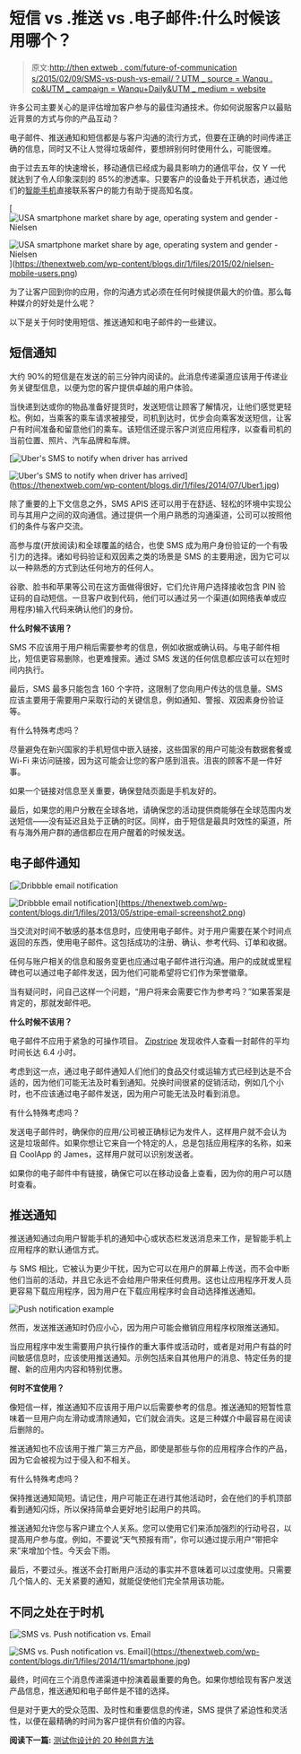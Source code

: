 # 短信 vs .推送 vs .电子邮件:什么时候该用哪个？

> 原文:[http://then extweb . com/future-of-communication s/2015/02/09/SMS-vs-push-vs-email/？UTM _ source = Wanqu . co&UTM _ campaign = Wanqu+Daily&UTM _ medium = website](http://thenextweb.com/future-of-communications/2015/02/09/sms-vs-push-vs-email/?utm_source=wanqu.co&utm_campaign=Wanqu+Daily&utm_medium=website)

许多公司主要关心的是评估增加客户参与的最佳沟通技术。你如何说服客户以最贴近背景的方式与你的产品互动？

电子邮件、推送通知和短信都是与客户沟通的流行方式，但要在正确的时间传递正确的信息，同时又不让人觉得垃圾邮件，要想辨别何时使用什么，可能很难。

由于过去五年的快速增长，移动通信已经成为最具影响力的通信平台，仅 Y 一代就达到了令人印象深刻的 85%的渗透率。只要客户的设备处于开机状态，通过他们的[智能手机](https://editorial.thenextweb.com/vocabulary/smartphone-2/ "smartphones")直接联系客户的能力有助于提高知名度。

[](https://thenextweb.com/wp-content/blogs.dir/1/files/2015/02/nielsen-mobile-users.png)

[![USA smartphone market share by age, operating system and gender - Nielsen](../Images/dd4d9cca3780c64be41a0af361ce1936.png)

<noscript><img loading="lazy" class="aligncenter wp-image-833483" src="../Images/dd4d9cca3780c64be41a0af361ce1936.png" alt="USA smartphone market share by age, operating system and gender - Nielsen" srcset="https://cdn0.tnwcdn.com/wp-content/blogs.dir/1/files/2015/02/nielsen-mobile-users-730x543.png 730w, https://cdn0.tnwcdn.com/wp-content/blogs.dir/1/files/2015/02/nielsen-mobile-users-220x164.png 220w, https://cdn0.tnwcdn.com/wp-content/blogs.dir/1/files/2015/02/nielsen-mobile-users-520x387.png 520w, https://cdn0.tnwcdn.com/wp-content/blogs.dir/1/files/2015/02/nielsen-mobile-users.png 1272w" data-original-src="https://cdn0.tnwcdn.com/wp-content/blogs.dir/1/files/2015/02/nielsen-mobile-users-730x543.png"/></noscript>](https://thenextweb.com/wp-content/blogs.dir/1/files/2015/02/nielsen-mobile-users.png) 

[](https://thenextweb.com/wp-content/blogs.dir/1/files/2015/02/nielsen-mobile-users.png)

为了让客户回到你的应用，你的沟通方式必须在任何时候提供最大的价值。那么每种媒介的好处是什么呢？

以下是关于何时使用短信、推送通知和电子邮件的一些建议。

## 短信通知

大约 90%的短信是在发送的前三分钟内阅读的。此消息传递渠道应该用于传递业务关键型信息，以便为您的客户提供卓越的用户体验。

当快递到达或你的物品准备好提货时，发送短信让顾客了解情况，让他们感觉更轻松。例如，当乘客的乘车请求被接受，司机到达时，优步会向乘客发送短信，让客户有时间准备和留意他们的乘车。该短信还提示客户浏览应用程序，以查看司机的当前位置、照片、汽车品牌和车牌。

[](https://thenextweb.com/wp-content/blogs.dir/1/files/2014/07/Uber1.jpg)

[![Uber's SMS to notify when driver has arrived](../Images/36e7b0ddc682b097c398c07151eb7c6b.png)

<noscript><img loading="lazy" class="aligncenter wp-image-782935" src="../Images/36e7b0ddc682b097c398c07151eb7c6b.png" alt="Uber's SMS to notify when driver has arrived" srcset="https://cdn0.tnwcdn.com/wp-content/blogs.dir/1/files/2014/07/Uber1.jpg 730w, https://cdn0.tnwcdn.com/wp-content/blogs.dir/1/files/2014/07/Uber1-220x180.jpg 220w, https://cdn0.tnwcdn.com/wp-content/blogs.dir/1/files/2014/07/Uber1-520x427.jpg 520w, https://cdn0.tnwcdn.com/wp-content/blogs.dir/1/files/2014/07/Uber1-60x50.jpg 60w" data-original-src="https://cdn0.tnwcdn.com/wp-content/blogs.dir/1/files/2014/07/Uber1.jpg"/></noscript>](https://thenextweb.com/wp-content/blogs.dir/1/files/2014/07/Uber1.jpg) 

[](https://thenextweb.com/wp-content/blogs.dir/1/files/2014/07/Uber1.jpg)

除了重要的上下文信息之外，SMS APIS 还可以用于在舒适、轻松的环境中实现公司与其用户之间的双向通信。通过提供一个用户熟悉的沟通渠道，公司可以按照他们的条件与客户交流。

高参与度(开放阅读)和全球覆盖的结合，也使 SMS 成为用户身份验证的一个有吸引力的选择。诸如号码验证和双因素之类的场景是 SMS 的主要用途，因为它可以以一种熟悉的方式到达任何地方的任何人。

谷歌、脸书和苹果等公司在这方面做得很好，它们允许用户选择接收包含 PIN 验证码的自动短信。一旦客户收到代码，他们可以通过另一个渠道(如网络表单或应用程序)输入代码来确认他们的身份。

**什么时候不该用？**

SMS 不应该用于用户稍后需要参考的信息，例如收据或确认码。与电子邮件相比，短信更容易删除，也更难搜索。通过 SMS 发送的任何信息都应该可以在短时间内执行。

最后，SMS 最多只能包含 160 个字符，这限制了您向用户传达的信息量。SMS 应该主要用于需要用户采取行动的关键信息，例如通知、警报、双因素身份验证等。

有什么特殊考虑吗？

尽量避免在新兴国家的手机短信中嵌入链接，这些国家的用户可能没有数据套餐或 Wi-Fi 来访问链接，因为这可能会让您的客户感到沮丧。沮丧的顾客不是一件好事。

如果一个链接对信息至关重要，确保登陆页面是手机友好的。

最后，如果您的用户分散在全球各地，请确保您的活动提供商能够在全球范围内发送短信——没有延迟且处于正确的时区。同样，由于短信是最具时效性的渠道，所有与海外用户群的通信都应在用户醒着的时候发送。

## 电子邮件通知

[![Dribbble email notification](../Images/ba486a8860f50b066a62d053f2394a49.png)

<noscript><img loading="lazy" class="alignright wp-image-628501" src="../Images/ba486a8860f50b066a62d053f2394a49.png" alt="Dribbble email notification" srcset="https://cdn0.tnwcdn.com/wp-content/blogs.dir/1/files/2013/05/stripe-email-screenshot2-730x937.png 730w, https://cdn0.tnwcdn.com/wp-content/blogs.dir/1/files/2013/05/stripe-email-screenshot2-220x282.png 220w, https://cdn0.tnwcdn.com/wp-content/blogs.dir/1/files/2013/05/stripe-email-screenshot2-520x667.png 520w, https://cdn0.tnwcdn.com/wp-content/blogs.dir/1/files/2013/05/stripe-email-screenshot2.png 1210w" data-original-src="https://cdn0.tnwcdn.com/wp-content/blogs.dir/1/files/2013/05/stripe-email-screenshot2-730x937.png"/></noscript>](https://thenextweb.com/wp-content/blogs.dir/1/files/2013/05/stripe-email-screenshot2.png) 

当交流对时间不敏感的基本信息时，应使用电子邮件。对于用户需要在某个时间点返回的东西，使用电子邮件。这包括成功的注册、确认、参考代码、订单和收据。

任何与账户相关的信息和服务变更也应通过电子邮件进行沟通。用户的成就或里程碑也可以通过电子邮件发送，因为他们可能希望将它们作为荣誉徽章。

当有疑问时，问自己这样一个问题，“用户将来会需要它作为参考吗？”如果答案是肯定的，那就发邮件吧。

**什么时候不该用？**

电子邮件不应用于紧急的可操作项目。 [Zipstripe](http://www.zipstripe.com/text-vs-email-sms-marketing/) 发现收件人查看一封邮件的平均时间长达 6.4 小时。

考虑到这一点，通过电子邮件通知人们他们的食品交付或运输方式已经到达是不合适的，因为他们可能无法及时看到通知。兑换时间很紧的促销活动，例如几个小时，也不应该通过电子邮件发送，因为用户可能无法及时看到消息。

有什么特殊考虑吗？

发送电子邮件时，确保你的应用/公司被正确标记为发件人，这样用户就不会认为这是垃圾邮件。如果你想让它来自一个特定的人，总是包括应用程序的名称，如来自 CoolApp 的 James，这样用户就可以识别发送者。

如果你的电子邮件中有链接，确保它可以在移动设备上查看，因为你的用户可以随时查看。

## 推送通知

推送通知通过向用户智能手机的通知中心或状态栏发送消息来工作，是智能手机上应用程序的默认通信方式。

与 SMS 相比，它被认为更少干扰，因为它可以在用户的屏幕上传送，而不会中断他们当前的活动，并且它永远不会给用户带来任何费用。这也让应用程序开发人员更容易下载应用程序，因为用户在下载应用程序时会自动选择推送通知。

<noscript><img loading="lazy" class="alignright wp-image-763032" src="../Images/b189703da0e607219c5b07f8b21f6fa5.png" alt="Push notification example " srcset="https://cdn0.tnwcdn.com/wp-content/blogs.dir/1/files/2014/05/push_example_02.png 640w, https://cdn0.tnwcdn.com/wp-content/blogs.dir/1/files/2014/05/push_example_02-220x390.png 220w, https://cdn0.tnwcdn.com/wp-content/blogs.dir/1/files/2014/05/push_example_02-520x923.png 520w" data-original-src="https://cdn0.tnwcdn.com/wp-content/blogs.dir/1/files/2014/05/push_example_02.png"/></noscript>

然而，发送推送通知时仍应小心，因为用户可能会撤销应用程序权限推送通知。

当应用程序中发生需要用户执行操作的重大事件或活动时，或者是对用户有益的时间敏感信息时，应该使用推送通知。示例包括来自其他用户的消息、特定任务的提醒、新的应用内内容和特别优惠。

**何时不宜使用？**

像短信一样，推送通知不应该用于用户以后需要参考的信息。推送通知的短暂性意味着一旦用户向左滑动或清除通知，它们就会消失。这是三种媒介中最容易在阅读后删除的。

推送通知也不应该用于推广第三方产品，即使是那些与你的应用程序合作的产品，因为它会被视为过于侵入和不相关。

有什么特殊考虑吗？

保持推送通知简短。请记住，用户可能正在进行其他活动时，会在他们的手机顶部看到通知闪烁，所以保持简单会更好地引起用户的共鸣。

推送通知允许您与客户建立个人关系。您可以使用它们来添加强烈的行动号召，以提高用户参与度。例如，不要说“天气预报有雨”，你可以通过提示用户“带把伞来”来增加个性。今天会下雨。

最后，不要过头。推送不会打断用户活动的事实并不意味着可以过度使用。只需要几个恼人的、无关紧要的通知，就能促使他们完全禁用该功能。

## 不同之处在于时机

[](https://thenextweb.com/wp-content/blogs.dir/1/files/2014/11/smartphone.jpg)

[![SMS vs. Push notification vs. Email](../Images/a12923a8877071fc774a9fc7b3c68f88.png)

<noscript><img loading="lazy" class="aligncenter wp-image-813138 size-fullwidth_post" src="../Images/a12923a8877071fc774a9fc7b3c68f88.png" alt="SMS vs. Push notification vs. Email" srcset="https://cdn0.tnwcdn.com/wp-content/blogs.dir/1/files/2014/11/smartphone-730x405.jpg 730w, https://cdn0.tnwcdn.com/wp-content/blogs.dir/1/files/2014/11/smartphone-220x122.jpg 220w, https://cdn0.tnwcdn.com/wp-content/blogs.dir/1/files/2014/11/smartphone-520x289.jpg 520w, https://cdn0.tnwcdn.com/wp-content/blogs.dir/1/files/2014/11/smartphone.jpg 2000w" data-original-src="https://cdn0.tnwcdn.com/wp-content/blogs.dir/1/files/2014/11/smartphone-730x405.jpg"/></noscript>](https://thenextweb.com/wp-content/blogs.dir/1/files/2014/11/smartphone.jpg) 

[](https://thenextweb.com/wp-content/blogs.dir/1/files/2014/11/smartphone.jpg)

最终，时间在三个消息传递渠道中扮演着最重要的角色。如果你想给现有客户发送产品信息，推送通知和电子邮件是不错的选择。

但是对于更大的受众范围、及时性和重要信息的传递，SMS 提供了紧迫性和灵活性，以便在最精确的时间为客户提供有价值的内容。

**阅读下一篇:** [测试你设计的 20 种创意方法](https://thenextweb.com/news/20-creative-ways-test-design)
